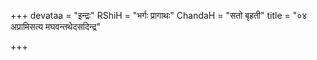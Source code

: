 +++
devataa = "इन्द्रः"
RShiH = "भर्गः प्रागाथः"
ChandaH = "सतो बृहती"
title = "०४ अप्रामिसत्य मघवन्तथेदसदिन्द्र"

+++
